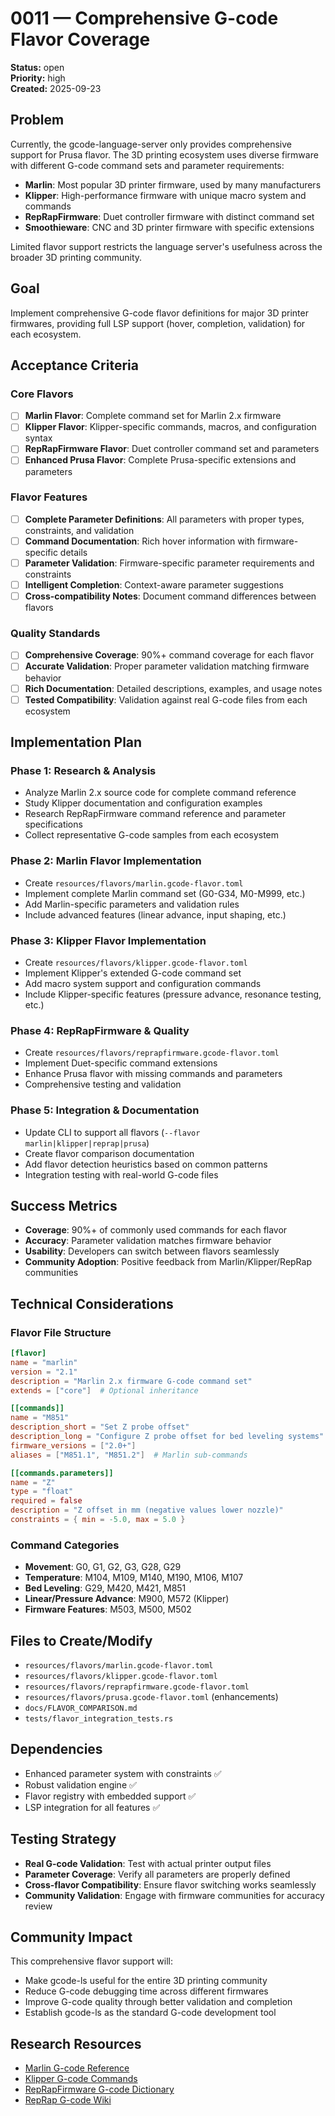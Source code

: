 # 0011 — Comprehensive G-code Flavor Coverage

**Status:** open  
**Priority:** high  
**Created:** 2025-09-23  

## Problem

Currently, the gcode-language-server only provides comprehensive support for Prusa flavor. The 3D printing ecosystem uses diverse firmware with different G-code command sets and parameter requirements:

- **Marlin**: Most popular 3D printer firmware, used by many manufacturers
- **Klipper**: High-performance firmware with unique macro system and commands  
- **RepRapFirmware**: Duet controller firmware with distinct command set
- **Smoothieware**: CNC and 3D printer firmware with specific extensions

Limited flavor support restricts the language server's usefulness across the broader 3D printing community.

## Goal

Implement comprehensive G-code flavor definitions for major 3D printer firmwares, providing full LSP support (hover, completion, validation) for each ecosystem.

## Acceptance Criteria

### Core Flavors
- [ ] **Marlin Flavor**: Complete command set for Marlin 2.x firmware
- [ ] **Klipper Flavor**: Klipper-specific commands, macros, and configuration syntax
- [ ] **RepRapFirmware Flavor**: Duet controller command set and parameters
- [ ] **Enhanced Prusa Flavor**: Complete Prusa-specific extensions and parameters

### Flavor Features
- [ ] **Complete Parameter Definitions**: All parameters with proper types, constraints, and validation
- [ ] **Command Documentation**: Rich hover information with firmware-specific details
- [ ] **Parameter Validation**: Firmware-specific parameter requirements and constraints
- [ ] **Intelligent Completion**: Context-aware parameter suggestions
- [ ] **Cross-compatibility Notes**: Document command differences between flavors

### Quality Standards
- [ ] **Comprehensive Coverage**: 90%+ command coverage for each flavor
- [ ] **Accurate Validation**: Proper parameter validation matching firmware behavior
- [ ] **Rich Documentation**: Detailed descriptions, examples, and usage notes
- [ ] **Tested Compatibility**: Validation against real G-code files from each ecosystem

## Implementation Plan

### Phase 1: Research & Analysis
- Analyze Marlin 2.x source code for complete command reference
- Study Klipper documentation and configuration examples
- Research RepRapFirmware command reference and parameter specifications
- Collect representative G-code samples from each ecosystem

### Phase 2: Marlin Flavor Implementation
- Create `resources/flavors/marlin.gcode-flavor.toml`
- Implement complete Marlin command set (G0-G34, M0-M999, etc.)
- Add Marlin-specific parameters and validation rules
- Include advanced features (linear advance, input shaping, etc.)

### Phase 3: Klipper Flavor Implementation  
- Create `resources/flavors/klipper.gcode-flavor.toml`
- Implement Klipper's extended G-code command set
- Add macro system support and configuration commands
- Include Klipper-specific features (pressure advance, resonance testing, etc.)

### Phase 4: RepRapFirmware & Quality
- Create `resources/flavors/reprapfirmware.gcode-flavor.toml`
- Implement Duet-specific command extensions
- Enhance Prusa flavor with missing commands and parameters
- Comprehensive testing and validation

### Phase 5: Integration & Documentation
- Update CLI to support all flavors (`--flavor marlin|klipper|reprap|prusa`)
- Create flavor comparison documentation
- Add flavor detection heuristics based on common patterns
- Integration testing with real-world G-code files

## Success Metrics

- **Coverage**: 90%+ of commonly used commands for each flavor
- **Accuracy**: Parameter validation matches firmware behavior
- **Usability**: Developers can switch between flavors seamlessly
- **Community Adoption**: Positive feedback from Marlin/Klipper/RepRap communities

## Technical Considerations

### Flavor File Structure
```toml
[flavor]
name = "marlin"
version = "2.1"
description = "Marlin 2.x firmware G-code command set"
extends = ["core"]  # Optional inheritance

[[commands]]
name = "M851"
description_short = "Set Z probe offset"
description_long = "Configure Z probe offset for bed leveling systems"
firmware_versions = ["2.0+"]
aliases = ["M851.1", "M851.2"]  # Marlin sub-commands

[[commands.parameters]]
name = "Z"
type = "float"
required = false
description = "Z offset in mm (negative values lower nozzle)"
constraints = { min = -5.0, max = 5.0 }
```

### Command Categories
- **Movement**: G0, G1, G2, G3, G28, G29
- **Temperature**: M104, M109, M140, M190, M106, M107  
- **Bed Leveling**: G29, M420, M421, M851
- **Linear/Pressure Advance**: M900, M572 (Klipper)
- **Firmware Features**: M503, M500, M502

## Files to Create/Modify

- `resources/flavors/marlin.gcode-flavor.toml`
- `resources/flavors/klipper.gcode-flavor.toml` 
- `resources/flavors/reprapfirmware.gcode-flavor.toml`
- `resources/flavors/prusa.gcode-flavor.toml` (enhancements)
- `docs/FLAVOR_COMPARISON.md`
- `tests/flavor_integration_tests.rs`

## Dependencies

- Enhanced parameter system with constraints ✅
- Robust validation engine ✅
- Flavor registry with embedded support ✅
- LSP integration for all features ✅

## Testing Strategy

- **Real G-code Validation**: Test with actual printer output files
- **Parameter Coverage**: Verify all parameters are properly defined
- **Cross-flavor Compatibility**: Ensure flavor switching works seamlessly
- **Community Validation**: Engage with firmware communities for accuracy review

## Community Impact

This comprehensive flavor support will:
- Make gcode-ls useful for the entire 3D printing community
- Reduce G-code debugging time across different firmwares
- Improve G-code quality through better validation and completion
- Establish gcode-ls as the standard G-code development tool

## Research Resources

- [Marlin G-code Reference](https://marlinfw.org/docs/gcode/)
- [Klipper G-code Commands](https://www.klipper3d.org/G-Codes.html)
- [RepRapFirmware G-code Dictionary](https://docs.duet3d.com/User_manual/Reference/Gcodes)
- [RepRap G-code Wiki](https://reprap.org/wiki/G-code)